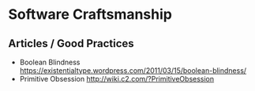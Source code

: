 # Software Craftsmanship

## Articles / Good Practices

* Boolean Blindness
  https://existentialtype.wordpress.com/2011/03/15/boolean-blindness/
* Primitive Obsession
  http://wiki.c2.com/?PrimitiveObsession

